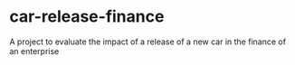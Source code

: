 # car-release-finance
A project to evaluate the impact of a release of a new car in the finance of an enterprise
